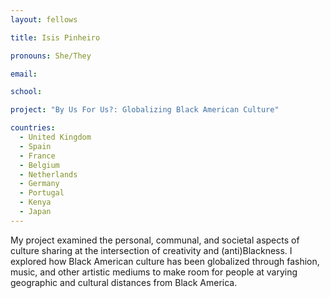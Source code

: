 ```yaml
---
layout: fellows

title: Isis Pinheiro

pronouns: She/They

email: 

school: 

project: "By Us For Us?: Globalizing Black American Culture"

countries:
  - United Kingdom
  - Spain
  - France
  - Belgium
  - Netherlands
  - Germany
  - Portugal
  - Kenya
  - Japan
---
```


My project examined the personal, communal, and societal aspects of culture sharing at the intersection of creativity and (anti)Blackness. I explored how Black American culture has been globalized through fashion, music, and other artistic mediums to make room for people at varying geographic and cultural distances from Black America.